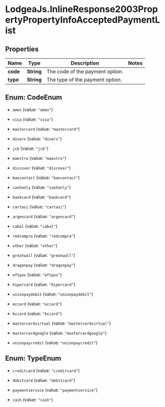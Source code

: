 # LodgeaJs.InlineResponse2003PropertyPropertyInfoAcceptedPaymentList

## Properties

Name | Type | Description | Notes
------------ | ------------- | ------------- | -------------
**code** | **String** | The code of the payment option. | 
**type** | **String** | The type of the payment option. | 



## Enum: CodeEnum


* `amex` (value: `"amex"`)

* `visa` (value: `"visa"`)

* `mastercard` (value: `"mastercard"`)

* `diners` (value: `"diners"`)

* `jcb` (value: `"jcb"`)

* `maestro` (value: `"maestro"`)

* `discover` (value: `"discover"`)

* `bancontact` (value: `"bancontact"`)

* `cashonly` (value: `"cashonly"`)

* `bankcard` (value: `"bankcard"`)

* `cartasi` (value: `"cartasi"`)

* `argencard` (value: `"argencard"`)

* `cabal` (value: `"cabal"`)

* `redcompra` (value: `"redcompra"`)

* `other` (value: `"other"`)

* `greatwall` (value: `"greatwall"`)

* `dragonpay` (value: `"dragonpay"`)

* `eftpos` (value: `"eftpos"`)

* `hipercard` (value: `"hipercard"`)

* `unionpaydebit` (value: `"unionpaydebit"`)

* `eccard` (value: `"eccard"`)

* `bccard` (value: `"bccard"`)

* `mastercardvirtual` (value: `"mastercardvirtual"`)

* `mastercardgoogle` (value: `"mastercardgoogle"`)

* `unionpaycredit` (value: `"unionpaycredit"`)





## Enum: TypeEnum


* `creditcard` (value: `"creditcard"`)

* `debitcard` (value: `"debitcard"`)

* `paymentservice` (value: `"paymentservice"`)

* `cash` (value: `"cash"`)





